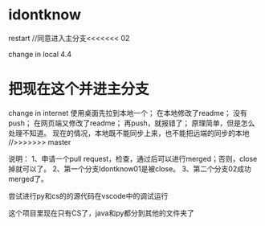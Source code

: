 # idontknow
restart
//同意进入主分支<<<<<<< 02

change in local 4.4

把现在这个并进主分支
=======
change in internet
使用桌面先拉到本地一个；
在本地修改了readme；
没有push；
在网页端又修改了readme；
再push，就报错了；
原理简单，但是怎么处理不知道。
现在的情况，本地既不能同步上来，也不能把远端的同步的本地
//>>>>>>> master



说明：
1、申请一个pull request，检查，通过后可以进行merged；否则，close掉就可以了。
2、第一个分支Idontknow01是被close。
3、第二个分支02成功merged了。

尝试进行py和cs的的源代码在vscode中的调试运行


这个项目里现在只有CS了，java和py都分到其他的文件夹了
